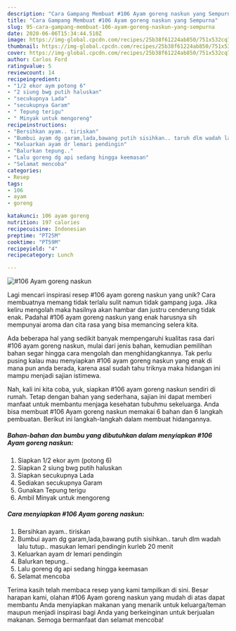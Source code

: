 ```yaml
---
description: "Cara Gampang Membuat #106 Ayam goreng naskun yang Sempurna"
title: "Cara Gampang Membuat #106 Ayam goreng naskun yang Sempurna"
slug: 95-cara-gampang-membuat-106-ayam-goreng-naskun-yang-sempurna
date: 2020-06-06T15:34:44.510Z
image: https://img-global.cpcdn.com/recipes/25b38f61224ab850/751x532cq70/106-ayam-goreng-naskun-foto-resep-utama.jpg
thumbnail: https://img-global.cpcdn.com/recipes/25b38f61224ab850/751x532cq70/106-ayam-goreng-naskun-foto-resep-utama.jpg
cover: https://img-global.cpcdn.com/recipes/25b38f61224ab850/751x532cq70/106-ayam-goreng-naskun-foto-resep-utama.jpg
author: Carlos Ford
ratingvalue: 5
reviewcount: 14
recipeingredient:
- "1/2 ekor aym potong 6"
- "2 siung bwg putih haluskan"
- "secukupnya Lada"
- "secukupnya Garam"
- " Tepung terigu"
- " Minyak untuk mengoreng"
recipeinstructions:
- "Bersihkan ayam.. tiriskan"
- "Bumbui ayam dg garam,lada,bawang putih sisihkan.. taruh dlm wadah lalu tutup.. masukan lemari pendingin kurleb 20 menit"
- "Keluarkan ayam dr lemari pendingin"
- "Balurkan tepung.."
- "Lalu goreng dg api sedang hingga keemasan"
- "Selamat mencoba"
categories:
- Resep
tags:
- 106
- ayam
- goreng

katakunci: 106 ayam goreng 
nutrition: 197 calories
recipecuisine: Indonesian
preptime: "PT25M"
cooktime: "PT59M"
recipeyield: "4"
recipecategory: Lunch

---
```



![#106 Ayam goreng naskun](https://img-global.cpcdn.com/recipes/25b38f61224ab850/751x532cq70/106-ayam-goreng-naskun-foto-resep-utama.jpg)

Lagi mencari inspirasi resep #106 ayam goreng naskun yang unik? Cara membuatnya memang tidak terlalu sulit namun tidak gampang juga. Jika keliru mengolah maka hasilnya akan hambar dan justru cenderung tidak enak. Padahal #106 ayam goreng naskun yang enak harusnya sih mempunyai aroma dan cita rasa yang bisa memancing selera kita.



Ada beberapa hal yang sedikit banyak mempengaruhi kualitas rasa dari #106 ayam goreng naskun, mulai dari jenis bahan, kemudian pemilihan bahan segar hingga cara mengolah dan menghidangkannya. Tak perlu pusing kalau mau menyiapkan #106 ayam goreng naskun yang enak di mana pun anda berada, karena asal sudah tahu triknya maka hidangan ini mampu menjadi sajian istimewa.


Nah, kali ini kita coba, yuk, siapkan #106 ayam goreng naskun sendiri di rumah. Tetap dengan bahan yang sederhana, sajian ini dapat memberi manfaat untuk membantu menjaga kesehatan tubuhmu sekeluarga. Anda bisa membuat #106 Ayam goreng naskun memakai 6 bahan dan 6 langkah pembuatan. Berikut ini langkah-langkah dalam membuat hidangannya.

<!--inarticleads1-->

##### Bahan-bahan dan bumbu yang dibutuhkan dalam menyiapkan #106 Ayam goreng naskun:

1. Siapkan 1/2 ekor aym (potong 6)
1. Siapkan 2 siung bwg putih haluskan
1. Siapkan secukupnya Lada
1. Sediakan secukupnya Garam
1. Gunakan  Tepung terigu
1. Ambil  Minyak untuk mengoreng




<!--inarticleads2-->

##### Cara menyiapkan #106 Ayam goreng naskun:

1. Bersihkan ayam.. tiriskan
1. Bumbui ayam dg garam,lada,bawang putih sisihkan.. taruh dlm wadah lalu tutup.. masukan lemari pendingin kurleb 20 menit
1. Keluarkan ayam dr lemari pendingin
1. Balurkan tepung..
1. Lalu goreng dg api sedang hingga keemasan
1. Selamat mencoba




Terima kasih telah membaca resep yang kami tampilkan di sini. Besar harapan kami, olahan #106 Ayam goreng naskun yang mudah di atas dapat membantu Anda menyiapkan makanan yang menarik untuk keluarga/teman maupun menjadi inspirasi bagi Anda yang berkeinginan untuk berjualan makanan. Semoga bermanfaat dan selamat mencoba!
